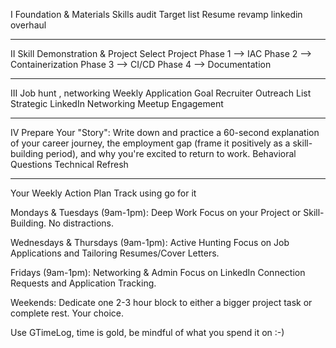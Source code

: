 I Foundation & Materials
Skills audit
Target list
Resume revamp
linkedin overhaul

---
II Skill Demonstration & Project 
Select Project 
Phase 1 --> IAC
Phase 2 --> Containerization
Phase 3 --> CI/CD
Phase 4 --> Documentation

---
III Job hunt , networking
Weekly Application Goal
Recruiter Outreach List
Strategic LinkedIn Networking
Meetup Engagement

---
IV
Prepare Your "Story": Write down and practice a 60-second explanation of your career journey, the employment gap (frame it positively as a skill-building period), and why you're excited to return to work.
Behavioral Questions
Technical Refresh

---

Your Weekly Action Plan
Track using go for it

Mondays & Tuesdays (9am-1pm): Deep Work
Focus on your Project or Skill-Building. No distractions.

Wednesdays & Thursdays (9am-1pm): Active Hunting
Focus on Job Applications and Tailoring Resumes/Cover Letters.

Fridays (9am-1pm): Networking & Admin
Focus on LinkedIn Connection Requests and Application Tracking.

Weekends:
Dedicate one 2-3 hour block to either a bigger project task or complete rest. Your choice.


Use GTimeLog, time is gold, be mindful of what you spend it on :-)

